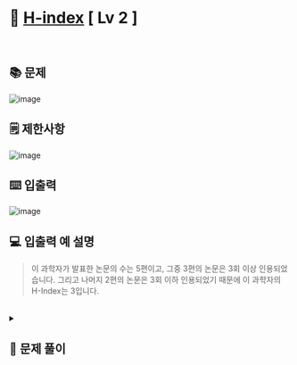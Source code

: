 <br>

# 🎢 [H-index](https://school.programmers.co.kr/learn/courses/30/lessons/42747) **[ Lv 2 ]**
<br>

## 📚 문제
![image](https://github.com/user-attachments/assets/f389fc78-f52e-443a-bcb2-97c3f269e5e9)
<br>
## 🗒️ 제한사항
![image](https://github.com/user-attachments/assets/9ffed4f6-f11a-43fd-80b2-968ebd3831d1)
<br>
## ⌨️ 입출력
![image](https://github.com/user-attachments/assets/a5e31732-bbad-4d6d-a4af-8ec74c7f209b)
<br>
## 💻 입출력 예 설명
> 이 과학자가 발표한 논문의 수는 5편이고, 그중 3편의 논문은 3회 이상 인용되었습니다.
> 그리고 나머지 2편의 논문은 3회 이하 인용되었기 때문에 이 과학자의 H-Index는 3입니다.
<br>
<details>

  <summary> 
  
  ## 🎈 문제 풀이
  </summary>
  
## 🙈 문제에 대한 생각
> 논문이 인용된 횟수를 h , h 번이상 인용된 논문의 개수를 t , h번 이하 인용된 논문의 개수를 m 이라고 할때
> - ### m <= h <= t 가 성립된다.
> 위의 조건을 생각하며 문제를 풀자.

</br>

## 📄 중요 로직
> 이중 반복문 중 첫 번째 반복문을 리스트의 크기 + 1 만큼 수행한다.
> 
> t >= h(code에서 i에 해당) 일때 현재 h의 값을 리스트에 저장한다.
>
> t < h(code에서 i에 해당) 일때 이중 반복문 중 마지막 반복문을 빠져나간다.
>
> h의 최댓값을 구한다.

</br>

## 📜 전체 로직
> 1. parameter로 받은 리스트의 크기를 저장
> 2  h를 구하기위한 리스트
> 3. 반복문 size_c + 1 까지 돌림
> 4. 문제에서 논문의 개수에 해당하는 변수 t를 선언 및 0으로 초기화
> 5. 반복문을 통해 c 리스트의 원소를 탐색
> 6. i가 c원소인 j보다 작거나 같은경우 t를 1증가
> 7. t가 i보다 크거나 같은경우 i를 tmp리스트에 push
> 8. t가 i보다 작은경우는 조건에 부합하지 않기때문에 반복문 탈출
> 9. 여러개의 h중 최댓값을 추출
> 10. 출력

</details>
<!-- ## 🪄 참고 자료 --!> 

